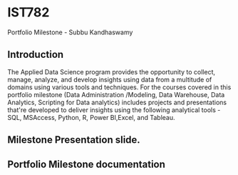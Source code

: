 # IST782
Portfolio Milestone - Subbu Kandhaswamy

## Introduction
The Applied Data Science program provides the opportunity to collect, manage, analyze, and develop insights using data from a multitude of domains using various tools and techniques. For the courses covered in this portfolio milestone (Data Administration /Modeling, Data Warehouse, Data Analytics, Scripting for Data analytics) includes projects and presentations that're  developed to deliver insights using the following analytical tools - SQL, MSAccess, Python, R, Power BI,Excel, and Tableau.  

## Milestone Presentation slide.
<Link>
  
## Portfolio Milestone documentation
<link>
